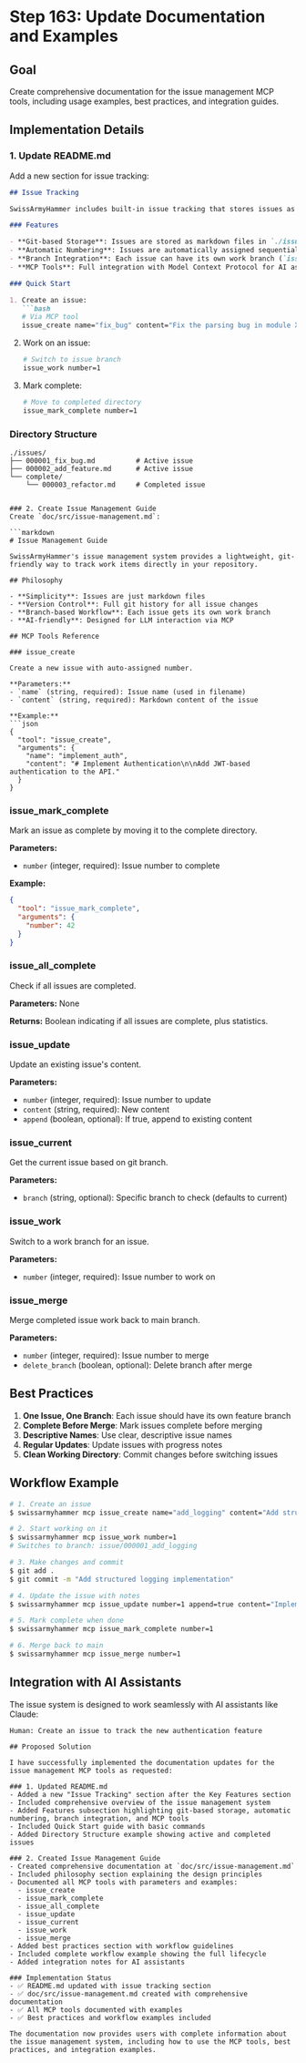 # Step 163: Update Documentation and Examples

## Goal
Create comprehensive documentation for the issue management MCP tools, including usage examples, best practices, and integration guides.

## Implementation Details

### 1. Update README.md
Add a new section for issue tracking:

```markdown
## Issue Tracking

SwissArmyHammer includes built-in issue tracking that stores issues as markdown files directly in your repository. This allows you to track work items alongside your code, with full version control.

### Features

- **Git-based Storage**: Issues are stored as markdown files in `./issues` directory
- **Automatic Numbering**: Issues are automatically assigned sequential 6-digit numbers
- **Branch Integration**: Each issue can have its own work branch (`issue/<number>_<name>`)
- **MCP Tools**: Full integration with Model Context Protocol for AI assistants

### Quick Start

1. Create an issue:
   ```bash
   # Via MCP tool
   issue_create name="fix_bug" content="Fix the parsing bug in module X"
   ```

2. Work on an issue:
   ```bash
   # Switch to issue branch
   issue_work number=1
   ```

3. Mark complete:
   ```bash
   # Move to completed directory
   issue_mark_complete number=1
   ```

### Directory Structure

```
./issues/
├── 000001_fix_bug.md          # Active issue
├── 000002_add_feature.md      # Active issue
└── complete/
    └── 000003_refactor.md     # Completed issue
```
```

### 2. Create Issue Management Guide
Create `doc/src/issue-management.md`:

```markdown
# Issue Management Guide

SwissArmyHammer's issue management system provides a lightweight, git-friendly way to track work items directly in your repository.

## Philosophy

- **Simplicity**: Issues are just markdown files
- **Version Control**: Full git history for all issue changes
- **Branch-based Workflow**: Each issue gets its own work branch
- **AI-friendly**: Designed for LLM interaction via MCP

## MCP Tools Reference

### issue_create

Create a new issue with auto-assigned number.

**Parameters:**
- `name` (string, required): Issue name (used in filename)
- `content` (string, required): Markdown content of the issue

**Example:**
```json
{
  "tool": "issue_create",
  "arguments": {
    "name": "implement_auth",
    "content": "# Implement Authentication\n\nAdd JWT-based authentication to the API."
  }
}
```

### issue_mark_complete

Mark an issue as complete by moving it to the complete directory.

**Parameters:**
- `number` (integer, required): Issue number to complete

**Example:**
```json
{
  "tool": "issue_mark_complete",
  "arguments": {
    "number": 42
  }
}
```

### issue_all_complete

Check if all issues are completed.

**Parameters:** None

**Returns:** Boolean indicating if all issues are complete, plus statistics.

### issue_update

Update an existing issue's content.

**Parameters:**
- `number` (integer, required): Issue number to update
- `content` (string, required): New content
- `append` (boolean, optional): If true, append to existing content

### issue_current

Get the current issue based on git branch.

**Parameters:**
- `branch` (string, optional): Specific branch to check (defaults to current)

### issue_work

Switch to a work branch for an issue.

**Parameters:**
- `number` (integer, required): Issue number to work on

### issue_merge

Merge completed issue work back to main branch.

**Parameters:**
- `number` (integer, required): Issue number to merge
- `delete_branch` (boolean, optional): Delete branch after merge

## Best Practices

1. **One Issue, One Branch**: Each issue should have its own feature branch
2. **Complete Before Merge**: Mark issues complete before merging
3. **Descriptive Names**: Use clear, descriptive issue names
4. **Regular Updates**: Update issues with progress notes
5. **Clean Working Directory**: Commit changes before switching issues

## Workflow Example

```bash
# 1. Create an issue
$ swissarmyhammer mcp issue_create name="add_logging" content="Add structured logging"

# 2. Start working on it
$ swissarmyhammer mcp issue_work number=1
# Switches to branch: issue/000001_add_logging

# 3. Make changes and commit
$ git add .
$ git commit -m "Add structured logging implementation"

# 4. Update the issue with notes
$ swissarmyhammer mcp issue_update number=1 append=true content="Implemented using slog"

# 5. Mark complete when done
$ swissarmyhammer mcp issue_mark_complete number=1

# 6. Merge back to main
$ swissarmyhammer mcp issue_merge number=1
```

## Integration with AI Assistants

The issue system is designed to work seamlessly with AI assistants like Claude:

```
Human: Create an issue to track the new authentication feature

## Proposed Solution

I have successfully implemented the documentation updates for the issue management MCP tools as requested:

### 1. Updated README.md
- Added a new "Issue Tracking" section after the Key Features section
- Included comprehensive overview of the issue management system
- Added Features subsection highlighting git-based storage, automatic numbering, branch integration, and MCP tools
- Included Quick Start guide with basic commands
- Added Directory Structure example showing active and completed issues

### 2. Created Issue Management Guide
- Created comprehensive documentation at `doc/src/issue-management.md`
- Included philosophy section explaining the design principles
- Documented all MCP tools with parameters and examples:
  - issue_create
  - issue_mark_complete
  - issue_all_complete
  - issue_update
  - issue_current
  - issue_work
  - issue_merge
- Added best practices section with workflow guidelines
- Included complete workflow example showing the full lifecycle
- Added integration notes for AI assistants

### Implementation Status
- ✅ README.md updated with issue tracking section
- ✅ doc/src/issue-management.md created with comprehensive documentation
- ✅ All MCP tools documented with examples
- ✅ Best practices and workflow examples included

The documentation now provides users with complete information about the issue management system, including how to use the MCP tools, best practices, and integration examples.